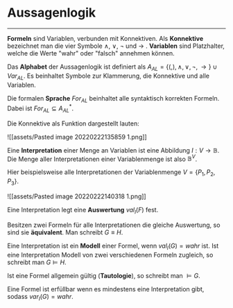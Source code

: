 # Aussagenlogik
---

**Formeln** sind Variablen, verbunden mit Konnektiven. Als **Konnektive** bezeichnet man die vier Symbole $\land$, $\lor$, $\lnot$ und $\rightarrow$ . **Variablen** sind Platzhalter, welche die Werte "wahr" oder "falsch" annehmen können.

Das **Alphabet** der Aussagenlogik ist definiert als $A_{AL}=\{(,),\land,\lor,\lnot,\rightarrow\} \cup Var_{AL}$. Es beinhaltet Symbole zur Klammerung, die Konnektive und alle Variablen.

Die formalen **Sprache** $For_{AL}$ beinhaltet alle syntaktisch korrekten Formeln. Dabei ist $For_{AL} \subseteq A_{AL}^*$.

Die Konnektive als Funktion dargestellt lauten:

![[assets/Pasted image 20220222135859 1.png]]

Eine **Interpretation** einer Menge an Variablen ist eine Abbildung $I:V \to \mathbb{B}$. Die Menge aller Interpretationen einer Variablenmenge ist also $\mathbb{B}^V$.

Hier beispielsweise alle Interpretationen der Variablenmenge $V=\{P_1,P_2,P_3\}$.

![[assets/Pasted image 20220222140318 1.png]]

Eine Interpretation legt eine **Auswertung** $val_I(F)$ fest. 

Besitzen zwei Formeln für alle Interpretationen die gleiche Auswertung, so sind sie **äquivalent**. Man schreibt $G \equiv H$.

Eine Interpretation ist ein **Modell** einer Formel, wenn $val_I(G) = {wahr}$ ist. Ist eine Interpretation Modell von zwei verschiedenen Formeln zugleich, so schreibt man $G \models H$.

Ist eine Formel allgemein gültig (**Tautologie**), so schreibt man $\models G$.

Eine Formel ist erfüllbar wenn es mindestens eine Interpretation gibt, sodass $var_I(G) = {wahr}$.

